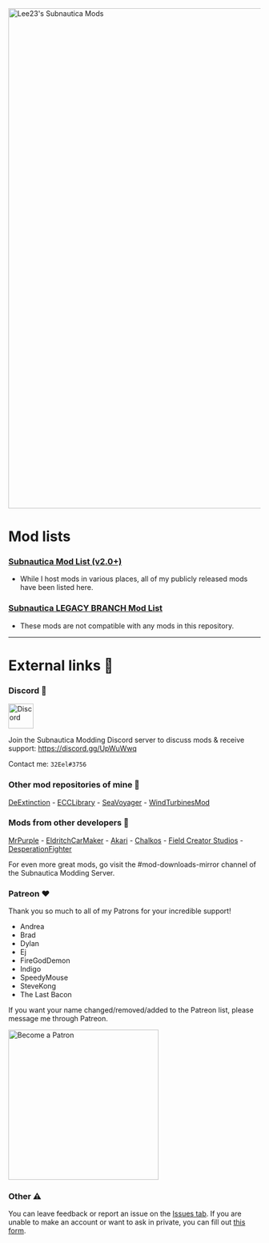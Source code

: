 <div>
  <img src="https://github.com/LeeTwentyThree/SubnauticaMods/raw/main/Pages/MainHeader.png" width=1000px alt="Lee23's Subnautica Mods">
</div>

# Mod lists

### [Subnautica Mod List (v2.0+)](https://github.com/LeeTwentyThree/SubnauticaMods/blob/main/Pages/ModDownloads-Subnautica.md)
- While I host mods in various places, all of my publicly released mods have been listed here.
### [Subnautica LEGACY BRANCH Mod List](https://github.com/LeeTwentyThree/Lee23-LegacySubnauticaMods/blob/main/README.md)
- These mods are not compatible with any mods in this repository.

---

# External links 🔗

### Discord 💬

<div>
  <img src="https://github.com/LeeTwentyThree/SubnauticaMods/raw/main/Pages/Discord.png" alt="Discord" width=50px>
</div>

Join the Subnautica Modding Discord server to discuss mods & receive support: https://discord.gg/UpWuWwq

Contact me: `32Eel#3756`

### Other mod repositories of mine 🧰

[DeExtinction](https://github.com/LeeTwentyThree/DeExtinction) - [ECCLibrary](https://github.com/LeeTwentyThree/ECCLibrary) - [SeaVoyager](https://github.com/LeeTwentyThree/SeaVoyagerMod) - [WindTurbinesMod](https://github.com/LeeTwentyThree/WindTurbinesMod)

### Mods from other developers 🔧

[MrPurple](https://github.com/MrPurple6411/MrPurple6411-Subnautica-Mods/releases) - [EldritchCarMaker](https://github.com/EldritchCarMaker/My-Subnautica-Mods/blob/main/README.md) - [Akari](https://github.com/Slothy-lol/AkarisSubnauticaMods/releases/tag/Mods) - [Chalkos](https://github.com/chalkos/Chalkos-Subnautica-Mods/blob/main/README.md) - [Field Creator Studios](http://fcstudioshub.com/subnautica) - [DesperationFighter](https://github.com/desperationfighter/Desperationfighter-SubnauticaMods/releases)

For even more great mods, go visit the #mod-downloads-mirror channel of the Subnautica Modding Server.

### Patreon ❤️

Thank you so much to all of my Patrons for your incredible support!

- Andrea
- Brad
- Dylan
- Ej
- FireGodDemon
- Indigo
- SpeedyMouse
- SteveKong
- The Last Bacon

If you want your name changed/removed/added to the Patreon list, please message me through Patreon.

<div>
  <a href="https://patreon.com/user?u=71441969&utm_medium=clipboard_copy&utm_source=copyLink&utm_campaign=creatorshare_creator">
    <img src="https://github.com/LeeTwentyThree/SubnauticaMods/raw/main/Pages/PatreonImage.png" width=300px alt="Become a Patron">
  </a>
</div>

### Other ⚠️

You can leave feedback or report an issue on the [Issues tab](https://github.com/LeeTwentyThree/SubnauticaMods/issues). If you are unable to make an account or want to ask in private, you can fill out [this form](https://forms.gle/MAa7Kovx6CRodsd77).
